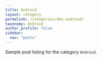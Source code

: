 ```yaml
---
title: Android
layout: category
permalink: /categories/dev-android/
taxonomy: Android
author_profile: false
sidebar:
  nav: "posts"
---
```


Sample post listing for the category `Android`.
